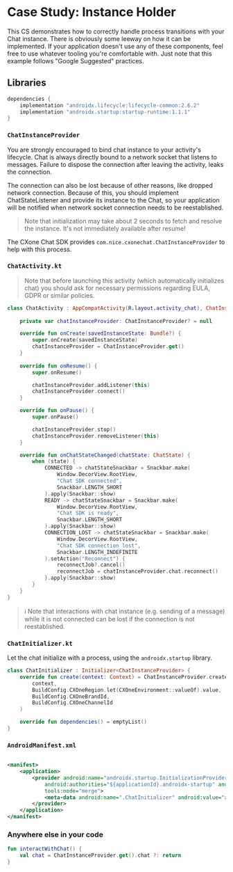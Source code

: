 # Case Study: Instance Holder

This CS demonstrates how to correctly handle process transitions with your Chat instance. There is
obviously some leeway on how it can be implemented. If your application doesn't use any of these
components, feel free to use whatever tooling you're comfortable with. Just note that this example
follows "Google Suggested" practices.

## Libraries

```groovy
dependencies {
    implementation "androidx.lifecycle:lifecycle-common:2.6.2"
    implementation "androidx.startup:startup-runtime:1.1.1"
}
```

### `ChatInstanceProvider`

You are strongly encouraged to bind chat instance to your activity's lifecycle. Chat is always
directly bound to a network socket that listens to messages. Failure to dispose the connection after
leaving the activity, leaks the connection.

The connection can also be lost because of other reasons, like dropped network connection. Because of
this, you should implement ChatStateListener and provide its instance to the Chat, so your application will
be notified when network socket connection needs to be reestablished.

> Note that initialization may take about 2 seconds to fetch and resolve the instance. It's not
> immediately available after resume!

The CXone Chat SDK provides `com.nice.cxonechat.ChatInstanceProvider` to help with this process.

### `ChatActivity.kt`

> Note that before launching this activity (which automatically initializes chat) you should ask for
> necessary permissions regarding EULA, GDPR or similar policies.

```kotlin
class ChatActivity : AppCompatActivity(R.layout.activity_chat), ChatInstanceProvider.Listener {
 
    private var chatInstanceProvider: ChatInstanceProvider? = null

    override fun onCreate(savedInstanceState: Bundle?) {
        super.onCreate(savedInstanceState)
        chatInstanceProvider = ChatInstanceProvider.get()
    }
 
    override fun onResume() {
        super.onResume()

        chatInstanceProvider.addListener(this)
        chatInstanceProvider.connect()
    }

    override fun onPause() {
        super.onPause()

        chatInstanceProvider.stop()
        chatInstanceProvider.removeListener(this)
    }

    override fun onChatStateChanged(chatState: ChatState) {
        when (state) {
            CONNECTED -> chatStateSnackbar = Snackbar.make(
                Window.DecorView.RootView,
                "Chat SDK connected",
                Snackbar.LENGTH_SHORT
            ).apply(Snackbar::show)
            READY -> chatStateSnackbar = Snackbar.make(
                Window.DecorView.RootView,
                "Chat SDK is ready",
                Snackbar.LENGTH_SHORT
            ).apply(Snackbar::show)
            CONNECTION_LOST -> chatStateSnackbar = Snackbar.make(
                Window.DecorView.RootView,
                "Chat SDK connection lost",
                Snackbar.LENGTH_INDEFINITE
            ).setAction("Reconnect") {
                reconnectJob?.cancel()
                reconnectJob = chatInstanceProvider.chat.reconnect()
            }.apply(Snackbar::show)
        }
    }
}
```

> ℹ️
> Note that interactions with chat instance (e.g. sending of a message)
> while it is not connected can be lost if the connection is not reestablished.

### `ChatInitializer.kt`

Let the chat initialize with a process, using the `androidx.startup` library.

```kotlin
class ChatInitializer : Initializer<ChatInstanceProvider> {
    override fun create(context: Context) = ChatInstanceProvider.create(
        context,
        BuildConfig.CXOneRegion.let(CXOneEnvironment::valueOf).value,
        BuildConfig.CXOneBrandId,
        BuildConfig.CXOneChannelId
    )

    override fun dependencies() = emptyList()
}
```

### `AndroidManifest.xml`

```xml

<manifest>
    <application>
        <provider android:name="androidx.startup.InitializationProvider"
            android:authorities="${applicationId}.androidx-startup" android:exported="false"
            tools:node="merge">
            <meta-data android:name=".ChatInitializer" android:value="androidx.startup" />
        </provider>
    </application>
</manifest>
```

### Anywhere else in your code

```kotlin
fun interactWithChat() {
    val chat = ChatInstanceProvider.get().chat ?: return
}
```
